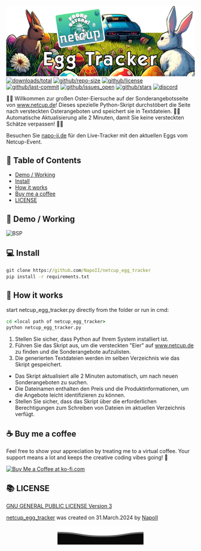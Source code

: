 [![github/NapoII/netcup_egg_tracker](https://raw.githubusercontent.com/NapoII/netcup_egg_tracker/main/README_img/Readme_top.png)](https://github.com/NapoII/netcup_egg_tracker)
[![downloads/total](https://img.shields.io/github/downloads/NapoII/netcup_egg_tracker/total)](https://github.com/NapoII/netcup_egg_tracker/archive/refs/heads/main.zip) [![github/repo-size](https://img.shields.io/github/repo-size/NapoII/netcup_egg_tracker)](https://github.com/NapoII/netcup_egg_tracker/archive/refs/heads/main.zip) [![github/license](https://img.shields.io/github/license/NapoII/netcup_egg_tracker)](https://github.com/NapoII/netcup_egg_tracker/blob/main/LICENSE) [![github/last-commit](https://img.shields.io/github/downloads/NapoII/netcup_egg_tracker/total)](https://img.shields.io/github/issues/NapoII/netcup_egg_tracker?style=plastic) [![github/issues_open](https://img.shields.io/github/issues/NapoII/netcup_egg_tracker?style=plastic)](https://img.shields.io/github/issues-raw/NapoII/netcup_egg_tracker) [![github/stars](https://img.shields.io/github/stars/NapoII/netcup_egg_tracker?style=social)](https://github.com/NapoII/netcup_egg_tracker/stargazers) [![discord](https://img.shields.io/discord/190307701169979393)](https://discord.gg/knTKtKVfnr)

🐰🥚 Willkommen zur großen Oster-Eiersuche auf der Sonderangebotsseite von www.netcup.de! Dieses spezielle Python-Skript durchstöbert die Seite nach versteckten Osterangeboten und speichert sie in Textdateien. 🐣🌼 Automatische Aktualisierung alle 2 Minuten, damit Sie keine versteckten Schätze verpassen! 🔄🔎

Besuchen Sie [napo-ii.de](http://napo-ii.de/) für den Live-Tracker mit den aktuellen Eggs vom Netcup-Event.


## 📝 Table of Contents
+ [Demo / Working](#demo)
+ [Install](#usage)
+ [How it works](#Use)
+ [Buy me a coffee](#coffee)
+ [LICENSE](#LICENSE)
## 🎥 Demo / Working <a name = "demo"></a>
![BSP](https://i.imgur.com/Js1UvF1.png)


## 💻 Install <a name = "usage"></a>
```cmd
git clone https://github.com/NapoII/netcup_egg_tracker
pip install -r requirements.txt
```
## 💭 How it works <a name = "Use"></a>

start netcup_egg_tracker.py directly from the folder or run in cmd:
```cmd
cd <local path of netcup_egg_tracker>
python netcup_egg_tracker.py
```

1. Stellen Sie sicher, dass Python auf Ihrem System installiert ist.
2. Führen Sie das Skript aus, um die versteckten "Eier" auf www.netcup.de zu finden und die Sonderangebote aufzulisten.
3. Die generierten Textdateien werden im selben Verzeichnis wie das Skript gespeichert.

- Das Skript aktualisiert alle 2 Minuten automatisch, um nach neuen Sonderangeboten zu suchen.
- Die Dateinamen enthalten den Preis und die Produktinformationen, um die Angebote leicht identifizieren zu können.
- Stellen Sie sicher, dass das Skript über die erforderlichen Berechtigungen zum Schreiben von Dateien im aktuellen Verzeichnis verfügt.

## ☕ Buy me a coffee <a name = "coffee"></a>

Feel free to show your appreciation by treating me to a virtual coffee. Your support means a lot and keeps the creative coding vibes going! 🚀

<a href='https://ko-fi.com/M4M0TS4ZM' target='_blank'><img height='36' style='border:0px;height:36px;' src='https://storage.ko-fi.com/cdn/kofi1.png?v=3' border='0' alt='Buy Me a Coffee at ko-fi.com' /></a>

## 📚 LICENSE <a name = "LICENSE"></a>

[GNU GENERAL PUBLIC LICENSE Version 3](LICENSE)

[netcup_egg_tracker](netcup_egg_tracker) was created on 31.March.2024 by [NapoII](https://github.com/NapoII)


    
<p align="center">
<img src="https://raw.githubusercontent.com/NapoII/NapoII/233630a814f7979f575c7f764dbf1f4804b05332/Bottom.svg" alt="Github Stats" />
</p>
